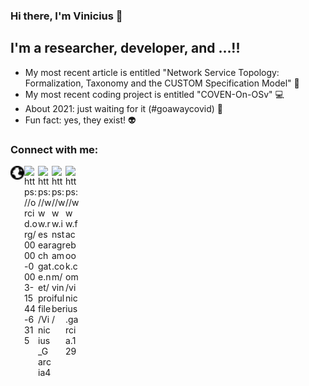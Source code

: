### Hi there, I'm Vinicius :wave:

## I'm a researcher, developer, and ...!!

- My most recent article is entitled "Network Service Topology: Formalization, Taxonomy and the CUSTOM Specification Model" :page_with_curl:
- My most recent coding project is entitled "COVEN-On-OSv" :computer:
- About 2021: just waiting for it (#goawaycovid) :syringe:
- Fun fact: yes, they exist! :alien:

### Connect with me:

[<img align="left" alt="http://www.inf.ufpr.br/vfgarcia/" width="22px" src="https://raw.githubusercontent.com/iconic/open-iconic/master/svg/globe.svg" />][website]
[<img align="left" alt="https://orcid.org/0000-0003-1544-6315" width="22px" src="https://cdn.jsdelivr.net/npm/simple-icons@3.11.0/icons/orcid.svg" />][orcid]
[<img align="left" alt="https://www.researchgate.net/profile/Vinicius_Garcia4" width="22px" src="https://cdn.jsdelivr.net/npm/simple-icons@3.11.0/icons/researchgate.svg" />][researchgate]
[<img align="left" alt="https://www.instagram.com/vinifulber/" width="22px" src="https://cdn.jsdelivr.net/npm/simple-icons@v3/icons/instagram.svg" />][instagram]
[<img align="left" alt="https://www.facebook.com/vinicius.garcia.129" width="22px" src="https://cdn.jsdelivr.net/npm/simple-icons@3.11.0/icons/facebook.svg" />][facebook]

[website]:http://www.inf.ufpr.br/vfgarcia/
[orcid]:https://orcid.org/0000-0003-1544-6315
[researchgate]:https://www.researchgate.net/profile/Vinicius_Garcia4
[instagram]:https://www.instagram.com/vinifulber/
[facebook]:https://www.facebook.com/vinicius.garcia.129
